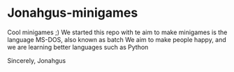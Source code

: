 # Jonahgus-minigames
Cool minigames ;)
We started this repo with te aim to make minigames is the language MS-DOS, also known as batch
We aim to make people happy, and we are learning better languages such as Python

Sincerely, Jonahgus
